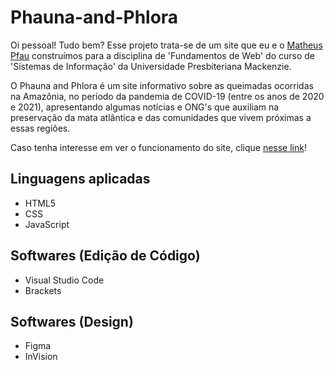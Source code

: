 # Phauna-and-Phlora

Oi pessoal! Tudo bem? Esse projeto trata-se de um site que eu e o [Matheus Pfau](https://github.com/Matheuspfau2002) construímos para a disciplina de 'Fundamentos de Web' do curso de 'Sistemas de Informação' da Universidade Presbiteriana Mackenzie.

O Phauna and Phlora é um site informativo sobre as queimadas ocorridas na Amazônia, no período da pandemia de COVID-19 (entre os anos de 2020 e 2021), apresentando algumas notícias e ONG's que auxiliam na preservação da mata atlântica e das comunidades que vivem próximas a essas regiões.

Caso tenha interesse em ver o funcionamento do site, clique [nesse link](https://phauna-and-phlora.netlify.app/)!

## Linguagens aplicadas

* HTML5
* CSS
* JavaScript

## Softwares (Edição de Código)

* Visual Studio Code
* Brackets 

## Softwares (Design)

* Figma
* InVision
